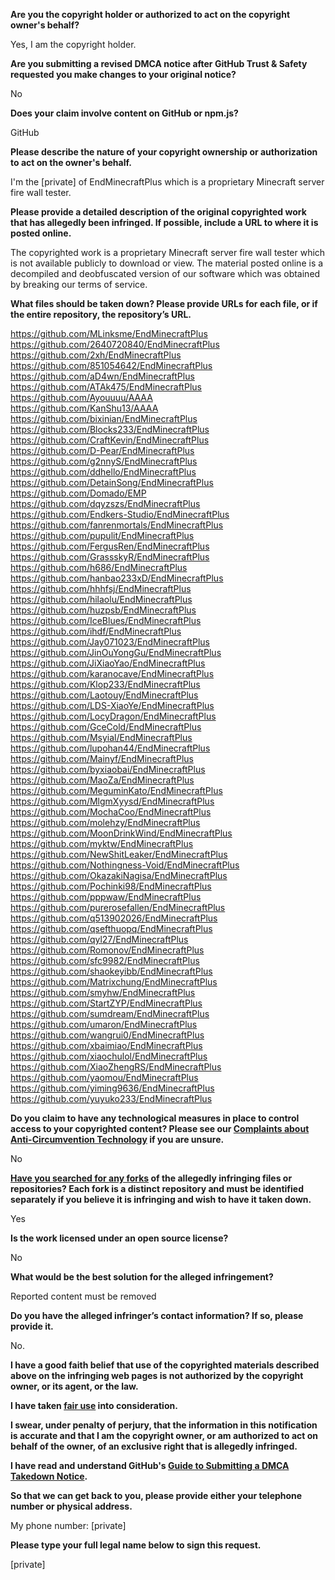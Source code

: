 **Are you the copyright holder or authorized to act on the copyright owner's behalf?**

Yes, I am the copyright holder.

**Are you submitting a revised DMCA notice after GitHub Trust & Safety requested you make changes to your original notice?**

No

**Does your claim involve content on GitHub or npm.js?**

GitHub

**Please describe the nature of your copyright ownership or authorization to act on the owner's behalf.**

I'm the [private] of EndMinecraftPlus which is a proprietary Minecraft server fire wall tester.

**Please provide a detailed description of the original copyrighted work that has allegedly been infringed. If possible, include a URL to where it is posted online.**

The copyrighted work is a proprietary Minecraft server fire wall tester which is not available publicly to download or view. The material posted online is a decompiled and deobfuscated version of our software which was obtained by breaking our terms of service.

**What files should be taken down? Please provide URLs for each file, or if the entire repository, the repository’s URL.**

https://github.com/MLinksme/EndMinecraftPlus  
https://github.com/2640720840/EndMinecraftPlus    
https://github.com/2xh/EndMinecraftPlus  
https://github.com/851054642/EndMinecraftPlus  
https://github.com/aD4wn/EndMinecraftPlus  
https://github.com/ATAk475/EndMinecraftPlus  
https://github.com/Ayouuuu/AAAA  
https://github.com/KanShu13/AAAA  
https://github.com/bixinian/EndMinecraftPlus  
https://github.com/Blocks233/EndMinecraftPlus  
https://github.com/CraftKevin/EndMinecraftPlus  
https://github.com/D-Pear/EndMinecraftPlus  
https://github.com/g2nnyS/EndMinecraftPlus  
https://github.com/ddhello/EndMinecraftPlus  
https://github.com/DetainSong/EndMinecraftPlus    
https://github.com/Domado/EMP  
https://github.com/dqyzszs/EndMinecraftPlus  
https://github.com/Endkers-Studio/EndMinecraftPlus  
https://github.com/fanrenmortals/EndMinecraftPlus  
https://github.com/pupulit/EndMinecraftPlus  
https://github.com/FergusRen/EndMinecraftPlus  
https://github.com/GrassskyR/EndMinecraftPlus  
https://github.com/h686/EndMinecraftPlus  
https://github.com/hanbao233xD/EndMinecraftPlus  
https://github.com/hhhfsj/EndMinecraftPlus  
https://github.com/hilaolu/EndMinecraftPlus  
https://github.com/huzpsb/EndMinecraftPlus  
https://github.com/IceBlues/EndMinecraftPlus  
https://github.com/ihdf/EndMinecraftPlus  
https://github.com/Jay071023/EndMinecraftPlus  
https://github.com/JinOuYongGu/EndMinecraftPlus  
https://github.com/JiXiaoYao/EndMinecraftPlus  
https://github.com/karanocave/EndMinecraftPlus  
https://github.com/Klop233/EndMinecraftPlus  
https://github.com/Laotouy/EndMinecraftPlus  
https://github.com/LDS-XiaoYe/EndMinecraftPlus  
https://github.com/LocyDragon/EndMinecraftPlus  
https://github.com/GceCold/EndMinecraftPlus  
https://github.com/Msyial/EndMinecraftPlus  
https://github.com/lupohan44/EndMinecraftPlus  
https://github.com/Mainyf/EndMinecraftPlus  
https://github.com/byxiaobai/EndMinecraftPlus  
https://github.com/MaoZa/EndMinecraftPlus  
https://github.com/MeguminKato/EndMinecraftPlus  
https://github.com/MlgmXyysd/EndMinecraftPlus  
https://github.com/MochaCoo/EndMinecraftPlus  
https://github.com/molehzy/EndMinecraftPlus  
https://github.com/MoonDrinkWind/EndMinecraftPlus  
https://github.com/myktw/EndMinecraftPlus  
https://github.com/NewShitLeaker/EndMinecraftPlus  
https://github.com/Nothingness-Void/EndMinecraftPlus  
https://github.com/OkazakiNagisa/EndMinecraftPlus  
https://github.com/Pochinki98/EndMinecraftPlus  
https://github.com/pppwaw/EndMinecraftPlus  
https://github.com/purerosefallen/EndMinecraftPlus  
https://github.com/q513902026/EndMinecraftPlus  
https://github.com/qsefthuopq/EndMinecraftPlus  
https://github.com/qyl27/EndMinecraftPlus  
https://github.com/Romonov/EndMinecraftPlus  
https://github.com/sfc9982/EndMinecraftPlus  
https://github.com/shaokeyibb/EndMinecraftPlus  
https://github.com/Matrixchung/EndMinecraftPlus  
https://github.com/smyhw/EndMinecraftPlus  
https://github.com/StartZYP/EndMinecraftPlus  
https://github.com/sumdream/EndMinecraftPlus  
https://github.com/umaron/EndMinecraftPlus  
https://github.com/wangrui0/EndMinecraftPlus  
https://github.com/xbaimiao/EndMinecraftPlus  
https://github.com/xiaochulol/EndMinecraftPlus  
https://github.com/XiaoZhengRS/EndMinecraftPlus  
https://github.com/yaomou/EndMinecraftPlus  
https://github.com/yiming9636/EndMinecraftPlus  
https://github.com/yuyuko233/EndMinecraftPlus  

**Do you claim to have any technological measures in place to control access to your copyrighted content? Please see our <a href="https://docs.github.com/articles/guide-to-submitting-a-dmca-takedown-notice#complaints-about-anti-circumvention-technology">Complaints about Anti-Circumvention Technology</a> if you are unsure.**

No

**<a href="https://docs.github.com/articles/dmca-takedown-policy#b-what-about-forks-or-whats-a-fork">Have you searched for any forks</a> of the allegedly infringing files or repositories? Each fork is a distinct repository and must be identified separately if you believe it is infringing and wish to have it taken down.**

Yes

**Is the work licensed under an open source license?**

No

**What would be the best solution for the alleged infringement?**

Reported content must be removed

**Do you have the alleged infringer’s contact information? If so, please provide it.**

No.

**I have a good faith belief that use of the copyrighted materials described above on the infringing web pages is not authorized by the copyright owner, or its agent, or the law.**

**I have taken <a href="https://www.lumendatabase.org/topics/22">fair use</a> into consideration.**

**I swear, under penalty of perjury, that the information in this notification is accurate and that I am the copyright owner, or am authorized to act on behalf of the owner, of an exclusive right that is allegedly infringed.**

**I have read and understand GitHub's <a href="https://docs.github.com/articles/guide-to-submitting-a-dmca-takedown-notice/">Guide to Submitting a DMCA Takedown Notice</a>.**

**So that we can get back to you, please provide either your telephone number or physical address.**

My phone number: [private]

**Please type your full legal name below to sign this request.**

[private]

